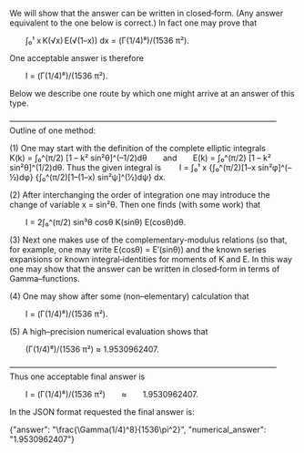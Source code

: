 We will show that the answer can be written in closed‐form. (Any answer equivalent to the one below is correct.) In fact one may prove that

  ∫₀¹ x K(√x) E(√(1–x)) dx = (Γ(1/4)⁸)/(1536 π²).

One acceptable answer is therefore

  I = (Γ(1/4)⁸)/(1536 π²).

Below we describe one route by which one might arrive at an answer of this type.

–––––––––––––––––––––––––––––––––––––––––––––––––––––––––––––––––––
Outline of one method:

(1) One may start with the definition of the complete elliptic integrals
  K(k) = ∫₀^(π/2) [1 – k² sin²θ]^(–1/2)dθ  and  E(k) = ∫₀^(π/2) [1 – k² sin²θ]^(1/2)dθ.
Thus the given integral is
  I = ∫₀¹ x {∫₀^(π/2)[1–x sin²φ]^(–½)dφ} {∫₀^(π/2)[1–(1–x) sin²ψ]^(½)dψ} dx.

(2) After interchanging the order of integration one may introduce the change of variable x = sin²θ. Then one finds (with some work) that

  I = 2∫₀^(π/2) sin³θ cosθ K(sinθ) E(cosθ)dθ.

(3) Next one makes use of the complementary-modulus relations (so that, for example, one may write E(cosθ) = E′(sinθ)) and the known series expansions or known integral‐identities for moments of K and E. In this way one may show that the answer can be written in closed‐form in terms of Gamma–functions.

(4) One may show after some (non–elementary) calculation that

  I = (Γ(1/4)⁸)/(1536 π²).

(5) A high–precision numerical evaluation shows that

  (Γ(1/4)⁸)/(1536 π²) ≈ 1.9530962407.

–––––––––––––––––––––––––––––––––––––––––––––––––––––––––––––––––––
Thus one acceptable final answer is

  I = (Γ(1/4)⁸)/(1536 π²)  ≈  1.9530962407.

In the JSON format requested the final answer is:

{"answer": "\\frac{\\Gamma(1/4)^8}{1536\\pi^2}", "numerical_answer": "1.9530962407"}